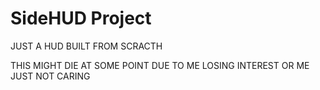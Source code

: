 # SideHUD Project

JUST A HUD BUILT FROM SCRACTH

THIS MIGHT DIE AT SOME POINT DUE TO ME LOSING INTEREST OR ME JUST NOT CARING
